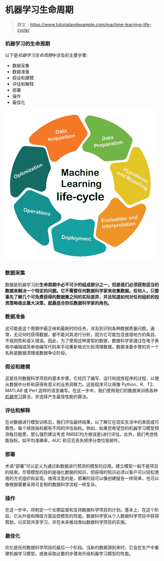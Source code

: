 # 机器学习生命周期

> 原文：<https://www.tutorialandexample.com/machine-learning-life-cycle/>

### 机器学习的生命周期

以下是*机器学习生命周期*中涉及的主要步骤:

*   数据采集
*   数据准备
*   假设和建模
*   评估和解释
*   部署
*   操作
*   最佳化

![Machine Learning Life Cycle ](img/d706e21f432d330699da884ea041a2f3.png)

### 数据采集

数据是机器学习的**生命周期中必不可少的组成部分之一，但是我们必须获取适当的数据来解决一个特定的问题。它不需要任何数据科学家来收集数据。任何人，只要事先了解几个可免费获得的数据集之间的实际差异，并且知道如何对任何组织的投资策略做出重大决策，就最适合担任数据科学家的角色。**

### 数据准备

这可能是这个周期中最乏味和最耗时的任务，涉及到识别各种数据质量问题。通常，无论何时获得数据，都不能对其进行分析，因为它可能包含放错地方的条目、不规则性和语义错误。因此，为了使用这种类型的数据，数据科学家通过在电子表格中编辑或简单地编写代码来手动重新格式化和清理数据。数据准备步骤的另一个名称是数据清理或数据争论阶段。

### 假设和建模

这是任何数据科学项目的基本步骤，它经历了编写、运行和提炼程序的过程，以便从数据中分析和获得有意义的业务洞察力。这些程序可以用像 Python、R、T2、MATLAB 或 Perl 这样的语言编写。在这一步中，我们使用我们的数据来训练各种[机器学习](https://www.tutorialandexample.com/machine-learning-tutorial/)算法，并选择产生最佳性能的算法。

### 评估和解释

在对数据进行模型训练后，我们评估最终结果，以了解它在现实生活中的表现或可靠性。每个绩效指标都有不同的评估指标。例如，如果您希望您的机器学习模型预测每日股票，那么强烈建议考虑 RMSE(均方根误差)进行评估。此外，我们考虑性能指标，如平均准确率，AUC 和日志丢失顺序分类垃圾邮件。

### 部署

术语“部署”可以定义为通过新数据进行预测的模型的应用。建立模型一般不是项目的结束。尽管模型的目的是强化数据的知识，但获得的知识必须以客户可以轻松使用的方式组织和呈现。值得注意的是，部署阶段可以像创建报告一样简单，也可以像根据需要采用可复制的数据科学流程一样复杂。

### 操作

在这一步中，将制定一个长期监督和支持数据科学项目的计划。基本上，在这个阶段，它从升级和降级方面监控模型的性能。数据科学家从个人数据科学项目中获得帮助，以实现共享学习，并在未来推动类似数据科学项目的实施。

### 最佳化

优化是任何数据科学项目的最后一个阶段。当新的数据源到来时，它会在生产中重建机器学习模型，或者采取必要的步骤来升级机器学习模型的性能。